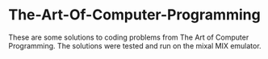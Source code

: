 The-Art-Of-Computer-Programming
===============================

These are some solutions to coding problems from The Art of Computer Programming. The solutions were tested and run on the mixal MIX emulator.
